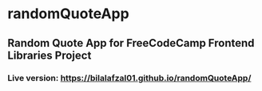 # randomQuoteApp
## Random Quote App for FreeCodeCamp Frontend Libraries Project

### Live version: https://bilalafzal01.github.io/randomQuoteApp/
